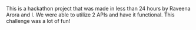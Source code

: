 This is a hackathon project that was made in less than 24 hours by Raveena Arora and I. We were able to utilize 2 APIs and have it functional. This challenge was a lot of fun!
